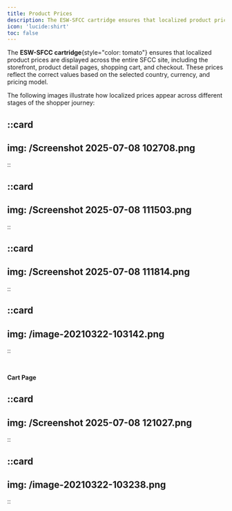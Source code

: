 ```yaml
---
title: Product Prices
description: The ESW-SFCC cartridge ensures that localized product prices are displayed consistently across the entire SFCC site
icon: 'lucide:shirt'
toc: false
---
```


The **ESW-SFCC cartridge**{style="color: tomato"} ensures that localized product prices are displayed across the entire SFCC site, including the storefront, product detail pages, shopping cart, and checkout. These prices reflect the correct values based on the selected country, currency, and pricing model. <br>

The following images illustrate how localized prices appear across different stages of the shopper journey:

::card
---
img: /Screenshot 2025-07-08 102708.png
---
::

::card
---
img: /Screenshot 2025-07-08 111503.png
---
::

::card
---
img: /Screenshot 2025-07-08 111814.png
---
::

::card
---
img: /image-20210322-103142.png
---
::

<br>

**Cart Page**

::card
---
img: /Screenshot 2025-07-08 121027.png
---
::

::card
---
img: /image-20210322-103238.png
---
::